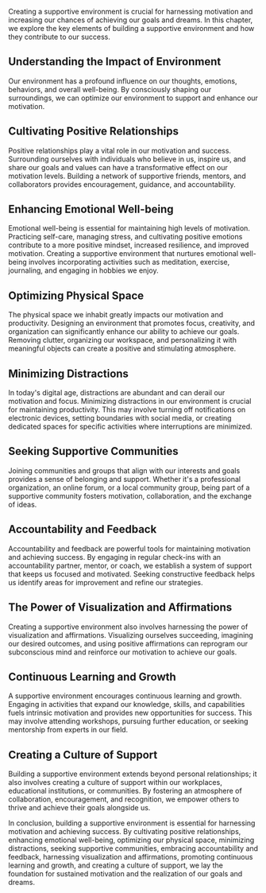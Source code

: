 
Creating a supportive environment is crucial for harnessing motivation and increasing our chances of achieving our goals and dreams. In this chapter, we explore the key elements of building a supportive environment and how they contribute to our success.

Understanding the Impact of Environment
---------------------------------------

Our environment has a profound influence on our thoughts, emotions, behaviors, and overall well-being. By consciously shaping our surroundings, we can optimize our environment to support and enhance our motivation.

Cultivating Positive Relationships
----------------------------------

Positive relationships play a vital role in our motivation and success. Surrounding ourselves with individuals who believe in us, inspire us, and share our goals and values can have a transformative effect on our motivation levels. Building a network of supportive friends, mentors, and collaborators provides encouragement, guidance, and accountability.

Enhancing Emotional Well-being
------------------------------

Emotional well-being is essential for maintaining high levels of motivation. Practicing self-care, managing stress, and cultivating positive emotions contribute to a more positive mindset, increased resilience, and improved motivation. Creating a supportive environment that nurtures emotional well-being involves incorporating activities such as meditation, exercise, journaling, and engaging in hobbies we enjoy.

Optimizing Physical Space
-------------------------

The physical space we inhabit greatly impacts our motivation and productivity. Designing an environment that promotes focus, creativity, and organization can significantly enhance our ability to achieve our goals. Removing clutter, organizing our workspace, and personalizing it with meaningful objects can create a positive and stimulating atmosphere.

Minimizing Distractions
-----------------------

In today's digital age, distractions are abundant and can derail our motivation and focus. Minimizing distractions in our environment is crucial for maintaining productivity. This may involve turning off notifications on electronic devices, setting boundaries with social media, or creating dedicated spaces for specific activities where interruptions are minimized.

Seeking Supportive Communities
------------------------------

Joining communities and groups that align with our interests and goals provides a sense of belonging and support. Whether it's a professional organization, an online forum, or a local community group, being part of a supportive community fosters motivation, collaboration, and the exchange of ideas.

Accountability and Feedback
---------------------------

Accountability and feedback are powerful tools for maintaining motivation and achieving success. By engaging in regular check-ins with an accountability partner, mentor, or coach, we establish a system of support that keeps us focused and motivated. Seeking constructive feedback helps us identify areas for improvement and refine our strategies.

The Power of Visualization and Affirmations
-------------------------------------------

Creating a supportive environment also involves harnessing the power of visualization and affirmations. Visualizing ourselves succeeding, imagining our desired outcomes, and using positive affirmations can reprogram our subconscious mind and reinforce our motivation to achieve our goals.

Continuous Learning and Growth
------------------------------

A supportive environment encourages continuous learning and growth. Engaging in activities that expand our knowledge, skills, and capabilities fuels intrinsic motivation and provides new opportunities for success. This may involve attending workshops, pursuing further education, or seeking mentorship from experts in our field.

Creating a Culture of Support
-----------------------------

Building a supportive environment extends beyond personal relationships; it also involves creating a culture of support within our workplaces, educational institutions, or communities. By fostering an atmosphere of collaboration, encouragement, and recognition, we empower others to thrive and achieve their goals alongside us.

In conclusion, building a supportive environment is essential for harnessing motivation and achieving success. By cultivating positive relationships, enhancing emotional well-being, optimizing our physical space, minimizing distractions, seeking supportive communities, embracing accountability and feedback, harnessing visualization and affirmations, promoting continuous learning and growth, and creating a culture of support, we lay the foundation for sustained motivation and the realization of our goals and dreams.
